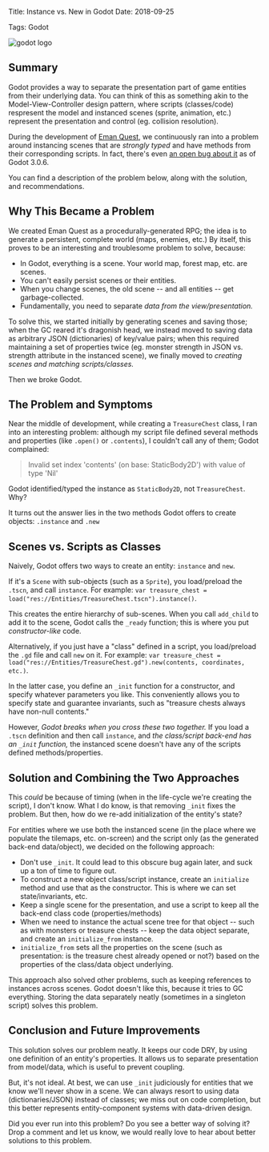 Title: Instance vs. New in Godot
Date: 2018-09-25

Tags: Godot

![godot logo](https://upload.wikimedia.org/wikipedia/commons/thumb/5/5a/Godot_logo.svg/799px-Godot_logo.svg.png)

## Summary

Godot provides a way to separate the presentation part of game entities from their underlying data. You can think of this as something akin to the Model-View-Controller design pattern, where scripts (classes/code) respresent the model and instanced scenes (sprite, animation, etc.) represent the presentation and control (eg. collision resolution).

During the development of [Eman Quest](https://deengames.itch.io/eman-quest), we continuously ran into a problem around instancing scenes that are *strongly typed* and have methods from their corresponding scripts. In fact, there's even [an open bug about it](https://github.com/godotengine/godot/issues/15866) as of Godot 3.0.6.

You can find a description of the problem below, along with the solution, and recommendations.

## Why This Became a Problem

We created Eman Quest as a procedurally-generated RPG; the idea is to generate a persistent, complete world (maps, enemies, etc.) By itself, this proves to be an interesting and troublesome problem to solve, because:

- In Godot, everything is a scene. Your world map, forest map, etc. are scenes.
- You can't easily persist scenes or their entities.
- When you change scenes, the old scene -- and all entities -- get garbage-collected.
- Fundamentally, you need to separate *data from the view/presentation.* 

To solve this, we started initially by generating scenes and saving those; when the GC reared it's dragonish head, we instead moved to saving data as arbitrary JSON (dictionaries) of key/value pairs; when this required maintaining a set of properties twice (eg. monster strength in JSON vs. strength attribute in the instanced scene), we finally moved to *creating scenes and matching scripts/classes.*

Then we broke Godot.

## The Problem and Symptoms

Near the middle of development, while creating a `TreasureChest` class, I ran into an interesting problem: although my script file defined several methods and properties (like `.open()` or `.contents`), I couldn't call any of them; Godot complained:

> Invalid set index 'contents' (on base: StaticBody2D') with value of type 'Nil'

Godot identified/typed the instance as `StaticBody2D`, not `TreasureChest`. Why?

It turns out the answer lies in the two methods Godot offers to create objects: `.instance` and `.new`

## Scenes vs. Scripts as Classes

Naively, Godot offers two ways to create an entity: `instance` and `new`.

If it's a `Scene` with sub-objects (such as a `Sprite`), you load/preload the `.tscn`, and call `instance`. For example: `var treasure_chest = load("res://Entities/TreasureChest.tscn").instance()`. 

This creates the entire hierarchy of sub-scenes. When you call `add_child` to add it to the scene, Godot calls the `_ready` function; this is where you put *constructor-like* code.

Alternatively, if you just have a "class" defined in a script, you load/preload the `.gd` file and call `new` on it. For example: `var treasure_chest = load("res://Entities/TreasureChest.gd").new(contents, coordinates, etc.)`. 

In the latter case, you define an `_init` function for a constructor, and specify whatever parameters you like. This conveniently allows you to specify state and guarantee invariants, such as "treasure chests always have non-null contents."

However, *Godot breaks when you cross these two together.* If you load a `.tscn` definition and then call `instance`, and *the class/script back-end has an `_init` function,* the instanced scene doesn't have any of the scripts defined methods/properties.

## Solution and Combining the Two Approaches

This *could* be because of timing (when in the life-cycle we're creating the script), I don't know. What I do know, is that removing `_init` fixes the problem. But then, how do we re-add initialization of the entity's state?

For entities where we use both the instanced scene (in the place where we populate the tilemaps, etc. on-screen) and the script only (as the generated back-end data/object), we decided on the following approach:

- Don't use `_init`. It could lead to this obscure bug again later, and suck up a ton of time to figure out.
- To construct a new object class/script instance, create an `initialize` method and use that as the constructor. This is where we can set state/invariants, etc.
- Keep a single scene for the presentation, and use a script to keep all the back-end class code (properties/methods)
- When we need to instance the actual scene tree for that object -- such as with monsters or treasure chests -- keep the data object separate, and create an `initialize_from` instance.
- `initialize_from` sets all the properties on the scene (such as presentation: is the treasure chest already opened or not?) based on the properties of the class/data object underlying.

This approach also solved other problems, such as keeping references to instances across scenes. Godot doesn't like this, because it tries to GC everything. Storing the data separately neatly (sometimes in a singleton script) solves this problem.

## Conclusion and Future Improvements

This solution solves our problem neatly. It keeps our code DRY, by using one definition of an entity's properties. It allows us to separate presentation from model/data, which is useful to prevent coupling.

But, it's not ideal. At best, we can use `_init` judiciously for entities that we know we'll never show in a scene. We can always resort to using data (dictionaries/JSON) instead of classes; we miss out on code completion, but this better represents entity-component systems with data-driven design.

Did you ever run into this problem? Do you see a better way of solving it? Drop a comment and let us know, we would really love to hear about better solutions to this problem.